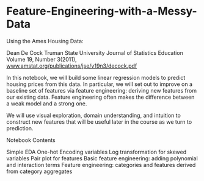 # Feature-Engineering-with-a-Messy-Data

Using the Ames Housing Data:

Dean De Cock Truman State University Journal of Statistics Education Volume 19, Number 3(2011), www.amstat.org/publications/jse/v19n3/decock.pdf

In this notebook, we will build some linear regression models to predict housing prices from this data. In particular, we will set out to improve on a baseline set of features via feature engineering: deriving new features from our existing data. Feature engineering often makes the difference between a weak model and a strong one.

We will use visual exploration, domain understanding, and intuition to construct new features that will be useful later in the course as we turn to prediction.

Notebook Contents

Simple EDA
One-hot Encoding variables
Log transformation for skewed variables
Pair plot for features
Basic feature engineering: adding polynomial and interaction terms
Feature engineering: categories and features derived from category aggregates
